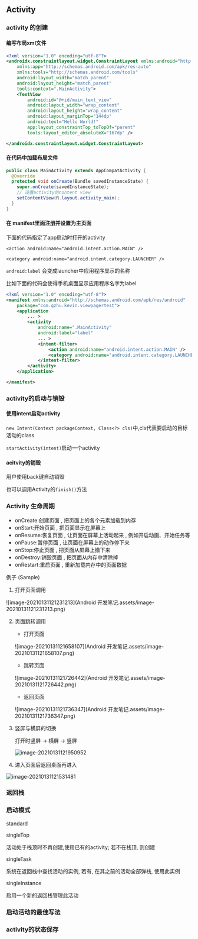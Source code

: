 ## Activity 

### activity 的创建

#### 编写布局xml文件

```xml
<?xml version="1.0" encoding="utf-8"?>
<androidx.constraintlayout.widget.ConstraintLayout xmlns:android="http://schemas.android.com/apk/res/android"
    xmlns:app="http://schemas.android.com/apk/res-auto"
    xmlns:tools="http://schemas.android.com/tools"
    android:layout_width="match_parent"
    android:layout_height="match_parent"
    tools:context=".MainActivity">
    <TextView
        android:id="@+id/main_text_view"
        android:layout_width="wrap_content"
        android:layout_height="wrap_content"
        android:layout_marginTop="144dp"
        android:text="Hello World!"
        app:layout_constraintTop_toTopOf="parent"
        tools:layout_editor_absoluteX="167dp" />

</androidx.constraintlayout.widget.ConstraintLayout>
```



#### 在代码中加载布局文件

```java
public class MainActivity extends AppCompatActivity {
  @Override
  protected void onCreate(Bundle savedInstanceState) {
    super.onCreate(savedInstanceState);
    // 设置activity的content view
    setContentView(R.layout.activity_main);
  }
}
```



#### 在 manifest里面注册并设置为主页面

下面的代码指定了app启动时打开的activity

`<action android:name="android.intent.action.MAIN" />`

`<category android:name="android.intent.category.LAUNCHER" />`

`android:label` 会变成launcher中应用程序显示的名称

比如下面的代码会使得手机桌面显示应用程序名字为label 

```xml
<?xml version="1.0" encoding="utf-8"?>
<manifest xmlns:android="http://schemas.android.com/apk/res/android"
    package="com.gzhu.kevin.viewpagertest">
    <application
        ... >
        <activity
            android:name=".MainActivity"
            android:label="label"      
            ... >
            <intent-filter>
                <action android:name="android.intent.action.MAIN" />
                <category android:name="android.intent.category.LAUNCHER" />
            </intent-filter>
        </activity>
    </application>

</manifest>
```



### activity的启动与销毁

#### 使用intent启动activity

`new Intent(Context packageContext, Class<?> cls)`中,cls代表要启动的目标活动的class

`startActivity(intent)`启动一个activity

#### acitvity的销毁

用户使用back键自动销毁

也可以调用Activity的`finish()`方法

### Activity 生命周期

- onCreate:创建页面 , 把页面上的各个元素加载到内存
- onStart:开始页面 , 把页面显示在屏幕上
- onResume:恢复页面 , 让页面在屏幕上活动起来 , 例如开启动画、开始任务等
- onPause:暂停页面 , 让页面在屏幕上的动作停下来
- onStop:停止页面 , 把页面从屏幕上撤下来
- onDestroy:销毁页面 , 把页面从内存中清除掉 
- onRestart:重启页面 , 重新加载内存中的页面数据

例子 (Sample)

1. 打开页面调用

![image-20210131121231213](Android 开发笔记.assets/image-20210131121231213.png)

2. 页面跳转调用

   - 打开页面

   ![image-20210131121658107](Android 开发笔记.assets/image-20210131121658107.png)

   - 跳转页面

   ![image-20210131121726442](Android 开发笔记.assets/image-20210131121726442.png)

   - 返回页面

   ![image-20210131121736347](Android 开发笔记.assets/image-20210131121736347.png)

   

3. 竖屏与横屏的切换

   打开时竖屏 -> 横屏 -> 竖屏

   ![image-20210131121950952](https://gitee.com/kevinzhang1999/my-picture/raw/master/uPic/image-20210131121950952.png)

4. 进入页面后返回桌面再进入

![image-20210131121531481](https://gitee.com/kevinzhang1999/my-picture/raw/master/uPic/image-20210131121531481.png)



### 返回栈

### 启动模式

standard

singleTop

活动处于栈顶时不再创建,使用已有的activity; 若不在栈顶, 则创建

singleTask

系统在返回栈中查找活动的实例, 若有, 在其之前的活动全部弹栈, 使用此实例

singleInstance

启用一个新的返回栈管理此活动

### 启动活动的最佳写法



### activity的状态保存

